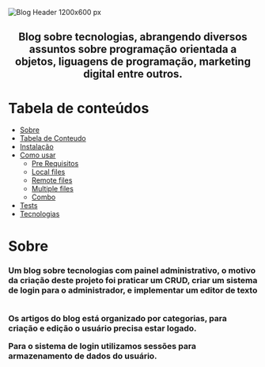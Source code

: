 ![Blog Header 1200x600 px](https://user-images.githubusercontent.com/83886571/143676514-5d91681a-0828-4a7a-a1f9-55231c7b08a6.jpeg)

<h2 align="center">Blog sobre tecnologias, abrangendo diversos assuntos sobre programação orientada a objetos, liguagens de programação, marketing digital entre outros.</h2>

Tabela de conteúdos
=================
<!--ts-->
   * [Sobre](#Sobre)
   * [Tabela de Conteudo](#tabela-de-conteudo)
   * [Instalação](#instalacao)
   * [Como usar](#como-usar)
      * [Pre Requisitos](#pre-requisitos)
      * [Local files](#local-files)
      * [Remote files](#remote-files)
      * [Multiple files](#multiple-files)
      * [Combo](#combo)
   * [Tests](#testes)
   * [Tecnologias](#tecnologias)
<!--te-->

<a id="Sobre"/> <h1>Sobre</h1>

<h3> Um blog sobre tecnologias com  painel administrativo, o motivo da criação deste projeto foi praticar um CRUD, criar um sistema de login para o administrador, e implementar um editor de texto<br><br>
  
  
Os artigos do blog está organizado por categorias, para criação e edição o usuário precisa estar logado.<br>

Para o sistema de login utilizamos sessões para armazenamento de dados do usuário. </h3>
